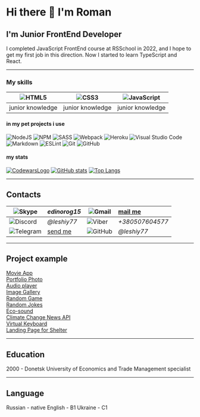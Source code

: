 # Hi there 👋 I'm Roman

## I'm Junior FrontEnd Developer

I completed JavaScript FrontEnd course at RSSchool in 2022, and I hope to get my first job in this direction.
Now I started to learn TypeScript and React.

***

### My skills

|![HTML5](https://img.shields.io/badge/html5-%23E34F26.svg?style=for-the-badge&logo=html5&logoColor=white)|![CSS3](https://img.shields.io/badge/css3-%231572B6.svg?style=for-the-badge&logo=css3&logoColor=white)|![JavaScript](https://img.shields.io/badge/javascript-%23323330.svg?style=for-the-badge&logo=javascript&logoColor=%23F7DF1E)|
|:----------------------------------:|:--------------------------------:|:--------------------------------------------:|
|junior knowledge                    | junior knowledge                 | junior knowledge                             |

#### in my pet projects i use

![NodeJS](https://img.shields.io/badge/node.js-6DA55F?style=for-the-badge&logo=node.js&logoColor=white)
![NPM](https://img.shields.io/badge/NPM-%23000000.svg?style=for-the-badge&logo=npm&logoColor=white)
![SASS](https://img.shields.io/badge/SASS-hotpink.svg?style=for-the-badge&logo=SASS&logoColor=white)
![Webpack](https://img.shields.io/badge/webpack-%238DD6F9.svg?style=for-the-badge&logo=webpack&logoColor=black)
![Heroku](https://img.shields.io/badge/heroku-%23430098.svg?style=for-the-badge&logo=heroku&logoColor=white)
![Visual Studio Code](https://img.shields.io/badge/Visual%20Studio%20Code-0078d7.svg?style=for-the-badge&logo=visual-studio-code&logoColor=white)
![Markdown](https://img.shields.io/badge/markdown-%23000000.svg?style=for-the-badge&logo=markdown&logoColor=white)
![ESLint](https://img.shields.io/badge/ESLint-4B3263?style=for-the-badge&logo=eslint&logoColor=white)
![Git](https://img.shields.io/badge/git-%23F05033.svg?style=for-the-badge&logo=git&logoColor=white)
![GitHub](https://img.shields.io/badge/github-%23121011.svg?style=for-the-badge&logo=github&logoColor=white)

#### my stats

[![CodewarsLogo](https://www.codewars.com/users/leshiy77/badges/large)](https://www.codewars.com/users/leshiy77)
[![GitHub stats](https://github-readme-stats.vercel.app/api?username=leshiy77&show_icons=true)](https://github.com/anuraghazra/github-readme-stats)
[![Top Langs](https://github-readme-stats.vercel.app/api/top-langs/?username=leshiy77)](https://github.com/anuraghazra/github-readme-stats)

***

## Contacts

![Skype](https://img.shields.io/badge/Skype-%2300AFF0.svg?style=for-the-badge&logo=Skype&logoColor=white)|*edinorog15*|![Gmail](https://img.shields.io/badge/Gmail-D14836?style=for-the-badge&logo=gmail&logoColor=white)| [mail me](mailto:roman.kozhara@gmail.com)
-------------------------------------|:-------------------------------------|-----------------------------------|:--------------------------
![Discord](https://img.shields.io/badge/%3CServer%3E-%237289DA.svg?style=for-the-badge&logo=discord&logoColor=white)|*@leshiy77*|![Viber](https://img.shields.io/badge/Viber-8B66A9?style=for-the-badge&logo=viber&logoColor=white)| *+380507604577*
![Telegram](https://img.shields.io/badge/Telegram-2CA5E0?style=for-the-badge&logo=telegram&logoColor=white)|[send me](https://t.me/benyarif)|![GitHub](https://img.shields.io/badge/github-%23121011.svg?style=for-the-badge&logo=github&logoColor=white)|*@leshiy77*

***

## Project example

[Movie App](https://rolling-scopes-school.github.io/leshiy77-JSFEPRESCHOOL/js30movie-app/)  
[Portfolio Photo](https://rolling-scopes-school.github.io/leshiy77-JSFEPRESCHOOL/portfolio/)  
[Audio player](https://rolling-scopes-school.github.io/leshiy77-JSFEPRESCHOOL/js30audio-player/)  
[Image Gallery](https://rolling-scopes-school.github.io/leshiy77-JSFEPRESCHOOL/js30image-gallery/)  
[Random Game](https://rolling-scopes-school.github.io/leshiy77-JSFEPRESCHOOL/js30random-game/)  
[Random Jokes](https://rolling-scopes-school.github.io/leshiy77-JSFEPRESCHOOL/js30random-jokes/)  
[Eco-sound](https://rolling-scopes-school.github.io/leshiy77-JSFEPRESCHOOL/js30eco-sounds/)  
[Climate Change News API](https://github.com/leshiy77/climate-change-api)  
[Virtual Keyboard](https://leshiy77.github.io/RSSVirtualKeyboard/dir/)  
[Landing Page for Shelter](https://rolling-scopes-school.github.io/leshiy77-JSFE2022Q1/shelter/pages/main/)  

***

## Education

2000 - Donetsk University of Economics and Trade
Management specialist

***

## Language

Russian - native
English - B1
Ukraine - C1